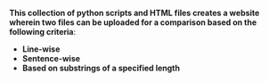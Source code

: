 **This collection of python scripts and HTML files creates a website wherein two files can be uploaded for a comparison
based on the following criteria**:
- __Line-wise__
- __Sentence-wise__
- __Based on substrings of a specified length__
